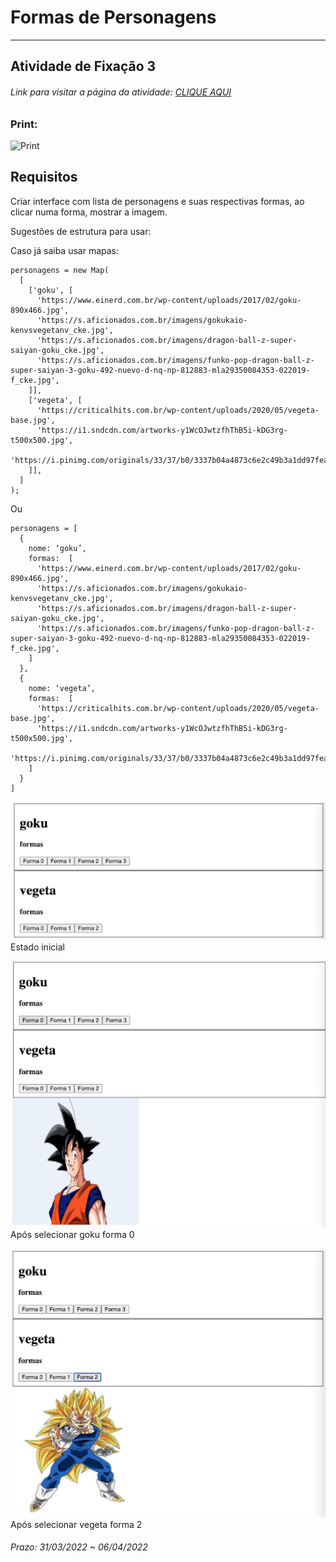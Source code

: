 # Formas de Personagens 

---  

## Atividade de Fixação 3  

###### Link para visitar a página da atividade: [CLIQUE AQUI](http://htmlpreview.github.io/?)

### Print:

![Print]()

## Requisitos
 
Criar interface com lista de personagens e suas respectivas formas, ao clicar numa forma, mostrar a imagem.

Sugestões de estrutura para usar:

Caso já saiba usar mapas:
```
personagens = new Map(
  [
    ['goku', [
      'https://www.einerd.com.br/wp-content/uploads/2017/02/goku-890x466.jpg',
      'https://s.aficionados.com.br/imagens/gokukaio-kenvsvegetanv_cke.jpg',
      'https://s.aficionados.com.br/imagens/dragon-ball-z-super-saiyan-goku_cke.jpg',
      'https://s.aficionados.com.br/imagens/funko-pop-dragon-ball-z-super-saiyan-3-goku-492-nuevo-d-nq-np-812883-mla29350084353-022019-f_cke.jpg',
    ]],
    ['vegeta', [
      'https://criticalhits.com.br/wp-content/uploads/2020/05/vegeta-base.jpg',
      'https://i1.sndcdn.com/artworks-y1WcOJwtzfhThB5i-kDG3rg-t500x500.jpg',
      'https://i.pinimg.com/originals/33/37/b0/3337b04a4873c6e2c49b3a1dd97fea93.jpg',
    ]],
  ]
);
```

Ou
```
personagens = [
  { 
    nome: ‘goku’, 
    formas:  [
      'https://www.einerd.com.br/wp-content/uploads/2017/02/goku-890x466.jpg',
      'https://s.aficionados.com.br/imagens/gokukaio-kenvsvegetanv_cke.jpg',
      'https://s.aficionados.com.br/imagens/dragon-ball-z-super-saiyan-goku_cke.jpg',
      'https://s.aficionados.com.br/imagens/funko-pop-dragon-ball-z-super-saiyan-3-goku-492-nuevo-d-nq-np-812883-mla29350084353-022019-f_cke.jpg',
    ]
  },
  {
    nome: ‘vegeta’,
    formas:  [
      'https://criticalhits.com.br/wp-content/uploads/2020/05/vegeta-base.jpg',
      'https://i1.sndcdn.com/artworks-y1WcOJwtzfhThB5i-kDG3rg-t500x500.jpg',
      'https://i.pinimg.com/originals/33/37/b0/3337b04a4873c6e2c49b3a1dd97fea93.jpg',
    ]
  }
]
```

![Estado inicial](./img/image1.png)
Estado inicial

![Após selecionar goku forma 0](./img/image2.png)
Após selecionar goku forma 0

![Após selecionar vegeta forma 2](./img/image3.png)
Após selecionar vegeta forma 2

###### Prazo: 31/03/2022 ~ 06/04/2022  
